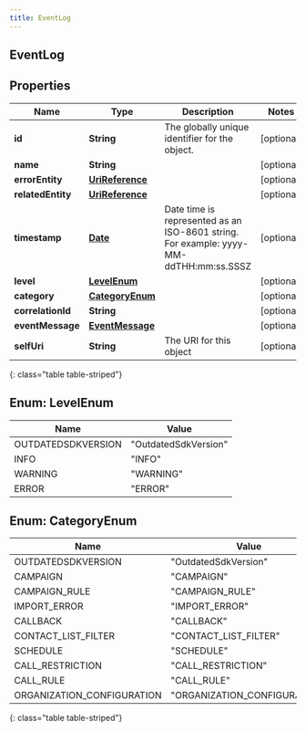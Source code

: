 ```yaml
---
title: EventLog
---
```

## EventLog


## Properties

| Name | Type | Description | Notes |
| ------------ | ------------- | ------------- | ------------- |
| **id** | **String** | The globally unique identifier for the object. |  [optional] |
| **name** | **String** |  |  [optional] |
| **errorEntity** | [**UriReference**](UriReference.html) |  |  [optional] |
| **relatedEntity** | [**UriReference**](UriReference.html) |  |  [optional] |
| **timestamp** | [**Date**](Date.html) | Date time is represented as an ISO-8601 string. For example: yyyy-MM-ddTHH:mm:ss.SSSZ |  [optional] |
| **level** | [**LevelEnum**](#LevelEnum) |  |  [optional] |
| **category** | [**CategoryEnum**](#CategoryEnum) |  |  [optional] |
| **correlationId** | **String** |  |  [optional] |
| **eventMessage** | [**EventMessage**](EventMessage.html) |  |  [optional] |
| **selfUri** | **String** | The URI for this object |  [optional] |
{: class="table table-striped"}


<a name="LevelEnum"></a>

## Enum: LevelEnum

| Name | Value |
| ---- | ----- |
| OUTDATEDSDKVERSION | &quot;OutdatedSdkVersion&quot; |
| INFO | &quot;INFO&quot; |
| WARNING | &quot;WARNING&quot; |
| ERROR | &quot;ERROR&quot; |


<a name="CategoryEnum"></a>

## Enum: CategoryEnum

| Name | Value |
| ---- | ----- |
| OUTDATEDSDKVERSION | &quot;OutdatedSdkVersion&quot; |
| CAMPAIGN | &quot;CAMPAIGN&quot; |
| CAMPAIGN_RULE | &quot;CAMPAIGN_RULE&quot; |
| IMPORT_ERROR | &quot;IMPORT_ERROR&quot; |
| CALLBACK | &quot;CALLBACK&quot; |
| CONTACT_LIST_FILTER | &quot;CONTACT_LIST_FILTER&quot; |
| SCHEDULE | &quot;SCHEDULE&quot; |
| CALL_RESTRICTION | &quot;CALL_RESTRICTION&quot; |
| CALL_RULE | &quot;CALL_RULE&quot; |
| ORGANIZATION_CONFIGURATION | &quot;ORGANIZATION_CONFIGURATION&quot; |
{: class="table table-striped"}


